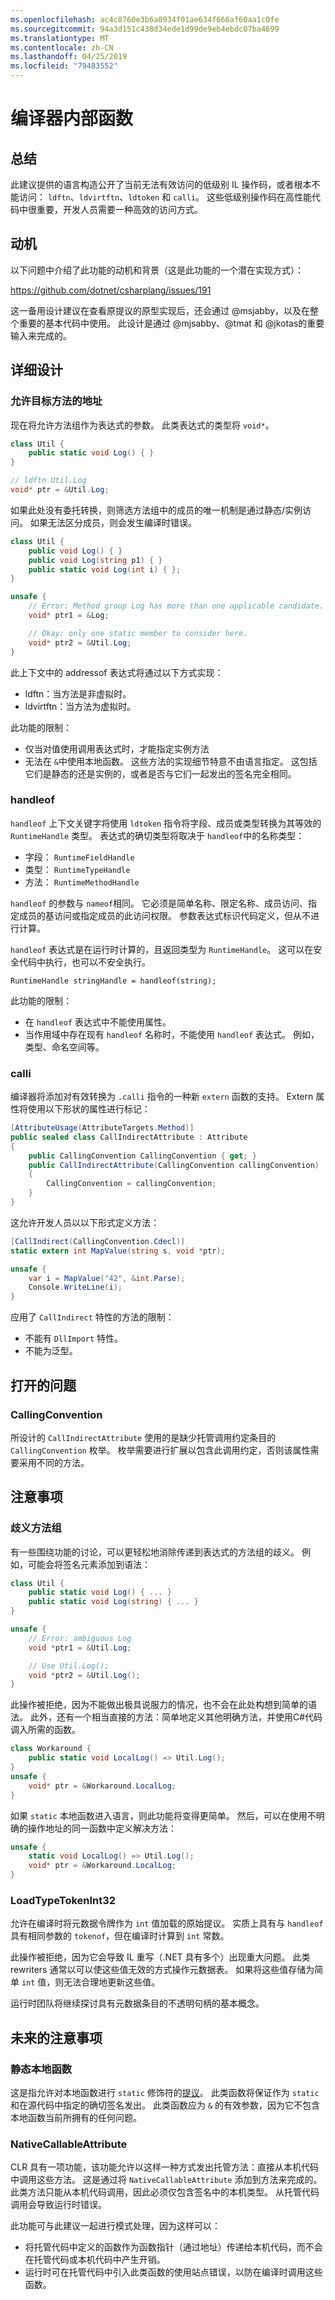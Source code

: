 ```yaml
---
ms.openlocfilehash: ac4c8760e3b6a0934f01ae634f666af60aa1c0fe
ms.sourcegitcommit: 94a3d151c438d34ede1d99de9eb4ebdc07ba4699
ms.translationtype: MT
ms.contentlocale: zh-CN
ms.lasthandoff: 04/25/2019
ms.locfileid: "79483552"
---
```

# <a name="compiler-intrinsics"></a>编译器内部函数

## <a name="summary"></a>总结

此建议提供的语言构造公开了当前无法有效访问的低级别 IL 操作码，或者根本不能访问： `ldftn`、`ldvirtftn`、`ldtoken` 和 `calli`。 这些低级别操作码在高性能代码中很重要，开发人员需要一种高效的访问方式。

## <a name="motivation"></a>动机

以下问题中介绍了此功能的动机和背景（这是此功能的一个潜在实现方式）： 

https://github.com/dotnet/csharplang/issues/191

这一备用设计建议在查看原提议的原型实现后，还会通过 @msjabby，以及在整个重要的基本代码中使用。 此设计是通过 @mjsabby、@tmat 和 @jkotas的重要输入来完成的。

## <a name="detailed-design"></a>详细设计 

### <a name="allow-address-of-to-target-methods"></a>允许目标方法的地址

现在将允许方法组作为表达式的参数。 此类表达式的类型将 `void*`。 

``` csharp
class Util { 
    public static void Log() { } 
}

// ldftn Util.Log
void* ptr = &Util.Log; 
```

如果此处没有委托转换，则筛选方法组中的成员的唯一机制是通过静态/实例访问。 如果无法区分成员，则会发生编译时错误。

``` csharp
class Util { 
    public void Log() { } 
    public void Log(string p1) { } 
    public static void Log(int i) { };
}

unsafe {
    // Error: Method group Log has more than one applicable candidate.
    void* ptr1 = &Log; 

    // Okay: only one static member to consider here.
    void* ptr2 = &Util.Log;
}
```

此上下文中的 addressof 表达式将通过以下方式实现：

- ldftn：当方法是非虚拟时。
- ldvirtftn：当方法为虚拟时。

此功能的限制：

- 仅当对值使用调用表达式时，才能指定实例方法
- 无法在 `&`中使用本地函数。 这些方法的实现细节特意不由语言指定。 这包括它们是静态的还是实例的，或者是否与它们一起发出的签名完全相同。

### <a name="handleof"></a>handleof

`handleof` 上下文关键字将使用 `ldtoken` 指令将字段、成员或类型转换为其等效的 `RuntimeHandle` 类型。 表达式的确切类型将取决于 `handleof`中的名称类型：

- 字段： `RuntimeFieldHandle`
- 类型： `RuntimeTypeHandle`
- 方法： `RuntimeMethodHandle`

`handleof` 的参数与 `nameof`相同。 它必须是简单名称、限定名称、成员访问、指定成员的基访问或指定成员的此访问权限。 参数表达式标识代码定义，但从不进行计算。

`handleof` 表达式是在运行时计算的，且返回类型为 `RuntimeHandle`。 这可以在安全代码中执行，也可以不安全执行。 

``` 
RuntimeHandle stringHandle = handleof(string);
```

此功能的限制：

- 在 `handleof` 表达式中不能使用属性。
- 当作用域中存在现有 `handleof` 名称时，不能使用 `handleof` 表达式。 例如，类型、命名空间等。

### <a name="calli"></a>calli

编译器将添加对有效转换为 `.calli` 指令的一种新 `extern` 函数的支持。 Extern 属性将使用以下形状的属性进行标记：

``` csharp
[AttributeUsage(AttributeTargets.Method)]
public sealed class CallIndirectAttribute : Attribute
{
    public CallingConvention CallingConvention { get; }
    public CallIndirectAttribute(CallingConvention callingConvention)
    {
        CallingConvention = callingConvention;
    }
}
```

这允许开发人员以以下形式定义方法：

``` csharp
[CallIndirect(CallingConvention.Cdecl)]
static extern int MapValue(string s, void *ptr);

unsafe {
    var i = MapValue("42", &int.Parse);
    Console.WriteLine(i);
}
```

应用了 `CallIndirect` 特性的方法的限制：

- 不能有 `DllImport` 特性。
- 不能为泛型。

## <a name="open-issues"></a>打开的问题

### <a name="callingconvention"></a>CallingConvention

所设计的 `CallIndirectAttribute` 使用的是缺少托管调用约定条目的 `CallingConvention` 枚举。 枚举需要进行扩展以包含此调用约定，否则该属性需要采用不同的方法。

## <a name="considerations"></a>注意事项

### <a name="disambiguating-method-groups"></a>歧义方法组

有一些围绕功能的讨论，可以更轻松地消除传递到表达式的方法组的歧义。 例如，可能会将签名元素添加到语法：

``` csharp
class Util {
    public static void Log() { ... }
    public static void Log(string) { ... }
}

unsafe {
    // Error: ambiguous Log
    void *ptr1 = &Util.Log;

    // Use Util.Log();
    void *ptr2 = &Util.Log();
}
```

此操作被拒绝，因为不能做出极具说服力的情况，也不会在此处构想到简单的语法。 此外，还有一个相当直接的方法：简单地定义其他明确方法，并使用C#代码调入所需的函数。 

``` csharp
class Workaround {
    public static void LocalLog() => Util.Log();
}
unsafe { 
    void* ptr = &Workaround.LocalLog;
}
```

如果 `static` 本地函数进入语言，则此功能将变得更简单。 然后，可以在使用不明确的操作地址的同一函数中定义解决方法：

``` csharp
unsafe { 
    static void LocalLog() => Util.Log();
    void* ptr = &Workaround.LocalLog;
}
```

### <a name="loadtypetokenint32"></a>LoadTypeTokenInt32

允许在编译时将元数据令牌作为 `int` 值加载的原始提议。 实质上具有与 `handleof` 具有相同参数的 `tokenof`，但在编译时计算到 `int` 常数。 

此操作被拒绝，因为它会导致 IL 重写（.NET 具有多个）出现重大问题。 此类 rewriters 通常以可以使这些值无效的方式操作元数据表。 如果将这些值存储为简单 `int` 值，则无法合理地更新这些值。

运行时团队将继续探讨具有元数据条目的不透明句柄的基本概念。 

## <a name="future-considerations"></a>未来的注意事项

### <a name="static-local-functions"></a>静态本地函数

这是指允许对本地函数进行 `static` 修饰符的[提议](https://github.com/dotnet/csharplang/issues/1565)。 此类函数将保证作为 `static` 和在源代码中指定的确切签名发出。 此类函数应为 `&` 的有效参数，因为它不包含本地函数当前所拥有的任何问题。

### <a name="nativecallableattribute"></a>NativeCallableAttribute

CLR 具有一项功能，该功能允许以这样一种方式发出托管方法：直接从本机代码中调用这些方法。 这是通过将 `NativeCallableAttribute` 添加到方法来完成的。 此类方法只能从本机代码调用，因此必须仅包含签名中的本机类型。 从托管代码调用会导致运行时错误。 

此功能可与此建议一起进行模式处理，因为这样可以：

- 将托管代码中定义的函数作为函数指针（通过地址）传递给本机代码，而不会在托管代码或本机代码中产生开销。 
- 运行时可在托管代码中引入此类函数的使用站点错误，以防在编译时调用这些函数。




